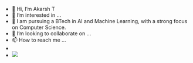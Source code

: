 - 👋 Hi, I’m Akarsh T
- 👀 I’m interested in ...
- 🌱 I am pursuing a BTech in AI and Machine Learning, with a strong focus on Computer Science.
- 💞️ I’m looking to collaborate on ...
- 📫 How to reach me ...
- 
- ![](https://komarev.com/ghpvc/?username=Akarsh8T)

<!---
Akarsh8T/Akarsh8T is a ✨ special ✨ repository because its `README.md` (this file) appears on your GitHub profile.
You can click the Preview link to take a look at your changes.
--->
